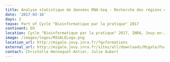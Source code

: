 ```yaml
---
title: Analyse statistique de données RNA-Seq - Recherche des régions d'intérêt différentiellement exprimées (R, RStudio et Galaxy)
date: '2017-03-16'
days: 2
tease: Part of Cycle "Bioinformatique par la pratique" 2017
continent: EU
location: Cycle "Bioinformatique par la pratique" 2017, INRA, Jouy-en-Josas, France
image: /images/logos/MIGALELogo.png
location_url: http://migale.jouy.inra.fr/?q=formations
external_url: http://migale.jouy.inra.fr/sites/all/downloads/Migale/Formations/2017/module16.pdf
contact: Christelle Hennequet-Antier, Julie Aubert
---
```

